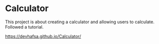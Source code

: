# Calculator
 
This project is about creating a calculator and allowing users to calculate. Followed a tutorial.

https://devhafsa.github.io/Calculator/
